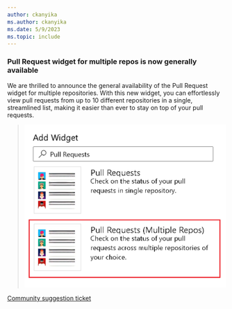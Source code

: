 ```yaml
---
author: ckanyika
ms.author: ckanyika
ms.date: 5/9/2023
ms.topic: include
---
```


### Pull Request widget for multiple repos is now generally available

We are thrilled to announce the general availability of the Pull Request widget for multiple repositories. With this new widget, you can effortlessly view pull requests from up to 10 different repositories in a single, streamlined list, making it easier than ever to stay on top of your pull requests.

> ![Multiple repository widget to GA](../../media/221-reporting-01.png)

[Community suggestion ticket](https://developercommunity.visualstudio.com/t/allow-multiple-repository-selection-in-pull-reques/982784)